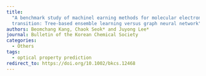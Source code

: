 ```yaml
---
title:
  "A benchmark study of machinel earning methods for molecular electronic
  transition: Tree-based ensemble learning versus graph neural network"
authors: Beomchang Kang, Chaok Seok* and Juyong Lee*
journal: Bulletin of the Korean Chemical Society
categories:
  - Others
tags:
  - optical property prediction
redirect_to: https://doi.org/10.1002/bkcs.12468
---
```

